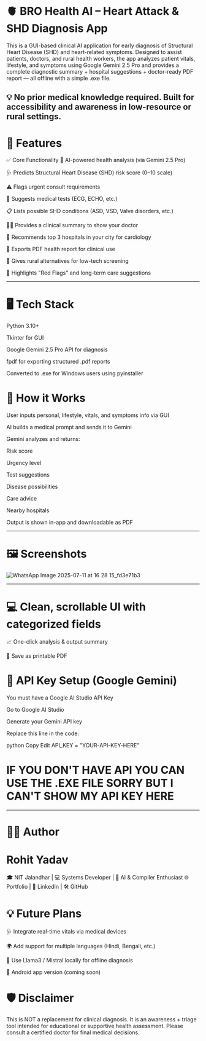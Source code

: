 # 🫀 BRO Health AI – Heart Attack & SHD Diagnosis App
This is a GUI-based clinical AI application for early diagnosis of Structural Heart Disease (SHD) and heart-related symptoms. Designed to assist patients, doctors, and rural health workers, the app analyzes patient vitals, lifestyle, and symptoms using Google Gemini 2.5 Pro and provides a complete diagnostic summary + hospital suggestions + doctor-ready PDF report — all offline with a simple .exe file.

💡 No prior medical knowledge required. Built for accessibility and awareness in low-resource or rural settings.
---
# 🚀 Features
✅ Core Functionality
💬 AI-powered health analysis (via Gemini 2.5 Pro)

🩺 Predicts Structural Heart Disease (SHD) risk score (0–10 scale)

⚠️ Flags urgent consult requirements

🧪 Suggests medical tests (ECG, ECHO, etc.)

📋 Lists possible SHD conditions (ASD, VSD, Valve disorders, etc.)

🧑‍⚕️ Provides a clinical summary to show your doctor

🏥 Recommends top 3 hospitals in your city for cardiology

📄 Exports PDF health report for clinical use

📶 Gives rural alternatives for low-tech screening

🔴 Highlights "Red Flags" and long-term care suggestions


---
# 🖥️ Tech Stack
Python 3.10+

Tkinter for GUI

Google Gemini 2.5 Pro API for diagnosis

fpdf for exporting structured .pdf reports

Converted to .exe for Windows users using pyinstaller

# 🧠 How it Works
User inputs personal, lifestyle, vitals, and symptoms info via GUI

AI builds a medical prompt and sends it to Gemini

Gemini analyzes and returns:

Risk score

Urgency level

Test suggestions

Disease possibilities

Care advice

Nearby hospitals

Output is shown in-app and downloadable as PDF

---
# 🖼️ Screenshots
![WhatsApp Image 2025-07-11 at 16 28 15_fd3e71b3](https://github.com/user-attachments/assets/2d139b66-d9c1-471b-b664-24a4b81ba735)

---
# 💻 Clean, scrollable UI with categorized fields

📈 One-click analysis & output summary

📄 Save as printable PDF

# 🔑 API Key Setup (Google Gemini)
You must have a Google AI Studio API Key

Go to Google AI Studio

Generate your Gemini API key

Replace this line in the code:

python
Copy
Edit
API_KEY = "YOUR-API-KEY-HERE"
# IF YOU DON'T HAVE API YOU CAN USE THE .EXE FILE SORRY BUT I CAN'T SHOW MY API KEY HERE
---


# 👨‍💻 Author
# Rohit Yadav
🎓 NIT Jalandhar | 💻 Systems Developer | 🧠 AI & Compiler Enthusiast
🌐 Portfolio | 💬 LinkedIn | 🛠️ GitHub

# 💡 Future Plans
🩺 Integrate real-time vitals via medical devices

🌍 Add support for multiple languages (Hindi, Bengali, etc.)

🤖 Use Llama3 / Mistral locally for offline diagnosis

📲 Android app version (coming soon)

# 🛡️ Disclaimer
This is NOT a replacement for clinical diagnosis. It is an awareness + triage tool intended for educational or supportive health assessment. Please consult a certified doctor for final medical decisions.
